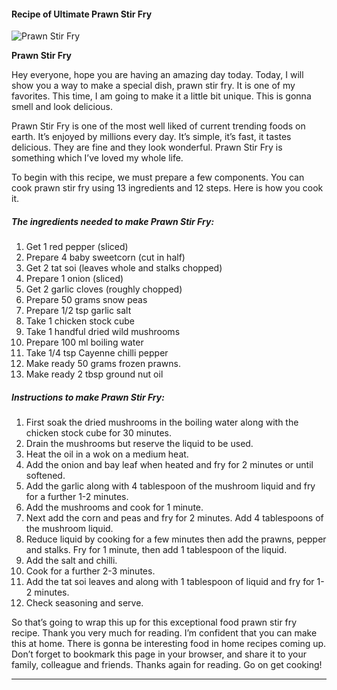             

#### Recipe of Ultimate Prawn Stir Fry

![Prawn Stir Fry](https://img-global.cpcdn.com/recipes/5495323753447424/751x532cq70/prawn-stir-fry-recipe-main-photo.jpg)

**Prawn Stir Fry**

Hey everyone, hope you are having an amazing day today. Today, I will show you a way to make a special dish, prawn stir fry. It is one of my favorites. This time, I am going to make it a little bit unique. This is gonna smell and look delicious.

Prawn Stir Fry is one of the most well liked of current trending foods on earth. It’s enjoyed by millions every day. It’s simple, it’s fast, it tastes delicious. They are fine and they look wonderful. Prawn Stir Fry is something which I’ve loved my whole life.

To begin with this recipe, we must prepare a few components. You can cook prawn stir fry using 13 ingredients and 12 steps. Here is how you cook it.

##### The ingredients needed to make Prawn Stir Fry:

1.  Get 1 red pepper (sliced)
2.  Prepare 4 baby sweetcorn (cut in half)
3.  Get 2 tat soi (leaves whole and stalks chopped)
4.  Prepare 1 onion (sliced)
5.  Get 2 garlic cloves (roughly chopped)
6.  Prepare 50 grams snow peas
7.  Prepare 1/2 tsp garlic salt
8.  Take 1 chicken stock cube
9.  Take 1 handful dried wild mushrooms
10.  Prepare 100 ml boiling water
11.  Take 1/4 tsp Cayenne chilli pepper
12.  Make ready 50 grams frozen prawns.
13.  Make ready 2 tbsp ground nut oil

##### Instructions to make Prawn Stir Fry:

1.  First soak the dried mushrooms in the boiling water along with the chicken stock cube for 30 minutes.
2.  Drain the mushrooms but reserve the liquid to be used.
3.  Heat the oil in a wok on a medium heat.
4.  Add the onion and bay leaf when heated and fry for 2 minutes or until softened.
5.  Add the garlic along with 4 tablespoon of the mushroom liquid and fry for a further 1-2 minutes.
6.  Add the mushrooms and cook for 1 minute.
7.  Next add the corn and peas and fry for 2 minutes. Add 4 tablespoons of the mushroom liquid.
8.  Reduce liquid by cooking for a few minutes then add the prawns, pepper and stalks. Fry for 1 minute, then add 1 tablespoon of the liquid.
9.  Add the salt and chilli.
10.  Cook for a further 2-3 minutes.
11.  Add the tat soi leaves and along with 1 tablespoon of liquid and fry for 1-2 minutes.
12.  Check seasoning and serve.

So that’s going to wrap this up for this exceptional food prawn stir fry recipe. Thank you very much for reading. I’m confident that you can make this at home. There is gonna be interesting food in home recipes coming up. Don’t forget to bookmark this page in your browser, and share it to your family, colleague and friends. Thanks again for reading. Go on get cooking!

* * *